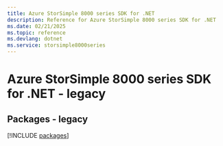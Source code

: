 ```yaml
---
title: Azure StorSimple 8000 series SDK for .NET
description: Reference for Azure StorSimple 8000 series SDK for .NET
ms.date: 02/21/2025
ms.topic: reference
ms.devlang: dotnet
ms.service: storsimple8000series
---
```

# Azure StorSimple 8000 series SDK for .NET - legacy
## Packages - legacy
[!INCLUDE [packages](storsimple-8000-series-index.md)]